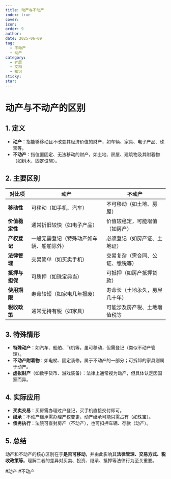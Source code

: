 ```yaml
---
title: 动产与不动产
index: true
cover: 
icon: 
order: 9
author: 
date: 2025-06-09
tag:
  - 不动产
  - 动产
category:
  - 扩展
  - 文档
  - 知识
sticky: 
star: 
---
```


# **动产与不动产的区别**

## **1. 定义**

- **动产**：指能够移动且不改变其经济价值的财产，如车辆、家具、电子产品、珠宝等。
- **不动产**：指位置固定、无法移动的财产，如土地、房屋、建筑物及其附着物（如树木、固定设施）。

## **2. 主要区别**

|**对比项**|**动产**|**不动产**|
|---|---|---|
|**移动性**|可移动（如手机、汽车）|不可移动（如土地、房屋）|
|**价值稳定性**|通常折旧较快（如电子产品）|价值较稳定，可能增值（如房产）|
|**产权登记**|一般无需登记（特殊动产如车辆、船舶除外）|必须登记（如房产证、土地证）|
|**法律管理**|交易简单（如买卖手机）|交易复杂（需合同、公证、缴税等）|
|**抵押与担保**|可质押（如珠宝典当）|可抵押（如房产抵押贷款）|
|**使用期限**|寿命较短（如家电几年报废）|寿命长（土地永久，房屋几十年）|
|**税收政策**|通常无持有税（如家具）|可能涉及房产税、土地增值税等|

## **3. 特殊情形**

- **特殊动产**：如汽车、船舶、飞机等，虽可移动，但需登记（类似不动产管理）。
- **不动产附着物**：如电梯、固定装修，属于不动产的一部分；可拆卸的家具则属于动产。
- **虚拟财产**（如数字货币、游戏装备）：法律上通常视为动产，但具体认定因国家而异。

## **4. 实际应用**

- **买卖交易**：买房需办理过户登记，买手机直接交付即可。
- **继承**：不动产继承需办理产权变更，动产继承可能只需占有（如珠宝）。
- **债务执行**：法院可查封房产（不动产），也可扣押车辆、存款（动产）。

## **5. 总结**

动产和不动产的核心区别在于**是否可移动**，并由此影响其**法律管理、交易方式、税收政策等**。理解二者的差异对买卖、投资、继承、抵押等法律行为至关重要。

#动产 #不动产
